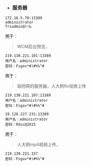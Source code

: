 - ### 服务器

```
172.16.5.70:13389
administrator
Trsadmin@)!&
```

用于：

> WCM后台预览，



```
219.130.221.101:13389
用户名：administrator
密码：Fsgov*#)#%%^#
```

用于：

> 政府网的服务器，人大网flv视频上传



```
219.130.221.107:13389
用户名：administrator
密码：Fsgov*#)#%%^#
```





```
19.128.227.231:13389
用户名：administrator
密码：Rdzc@2015
```

用于：

> 人大网mp4视频上传，



```
219.130.221.157
密码：Fsgov*#)#%%^#
```



